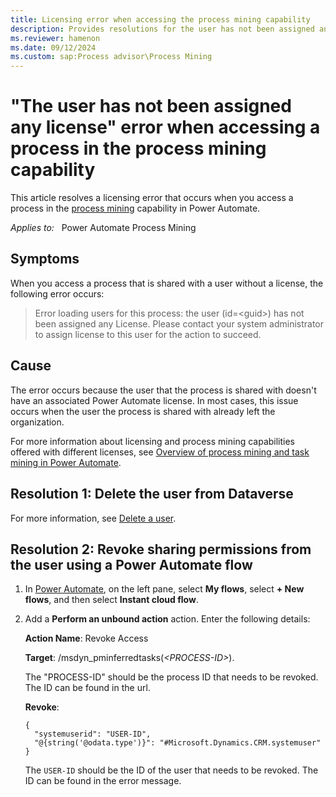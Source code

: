 ```yaml
---
title: Licensing error when accessing the process mining capability
description: Provides resolutions for the user has not been assigned any license error that occurs when accessing a process in Power Automate.
ms.reviewer: hamenon
ms.date: 09/12/2024
ms.custom: sap:Process advisor\Process Mining
---
```

# "The user has not been assigned any license" error when accessing a process in the process mining capability

This article resolves a licensing error that occurs when you access a process in the [process mining](/power-automate/process-mining-overview) capability in Power Automate.

_Applies to:_ &nbsp; Power Automate Process Mining

## Symptoms

When you access a process that is shared with a user without a license, the following error occurs:

> Error loading users for this process: the user (id=\<guid>) has not been assigned any License. Please contact your system administrator to assign license to this user for the action to succeed.

## Cause

The error occurs because the user that the process is shared with doesn't have an associated Power Automate license. In most cases, this issue occurs when the user the process is shared with already left the organization.

For more information about licensing and process mining capabilities offered with different licenses, see [Overview of process mining and task mining in Power Automate](/power-automate/process-advisor-overview#licensing).

## Resolution 1: Delete the user from Dataverse

For more information, see [Delete a user](/power-apps/developer/data-platform/user-team-entities#delete-a-user).

## Resolution 2: Revoke sharing permissions from the user using a Power Automate flow

1. In [Power Automate](https://make.powerautomate.com/), on the left pane, select **My flows**, select **+ New flows**, and then select **Instant cloud flow**.

2. Add a **Perform an unbound action** action. Enter the following details:

    **Action Name**: Revoke Access

    **Target**: /msdyn_pminferredtasks(_\<PROCESS-ID>_).

    The "PROCESS-ID" should be the process ID that needs to be revoked. The ID can be found in the url.

    **Revoke**:

    ```http
    {
      "systemuserid": "USER-ID",
      "@{string('@odata.type')}": "#Microsoft.Dynamics.CRM.systemuser"
    }
    ```

    The `USER-ID` should be the ID of the user that needs to be revoked. The ID can be found in the error message.
